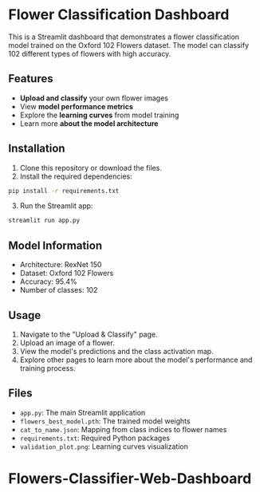 # Flower Classification Dashboard

This is a Streamlit dashboard that demonstrates a flower classification model trained on the Oxford 102 Flowers dataset. The model can classify 102 different types of flowers with high accuracy.

## Features

- **Upload and classify** your own flower images
- View **model performance metrics**
- Explore the **learning curves** from model training
- Learn more **about the model architecture**

## Installation

1. Clone this repository or download the files.
2. Install the required dependencies:

```bash
pip install -r requirements.txt
```

3. Run the Streamlit app:

```bash
streamlit run app.py
```

## Model Information

- Architecture: RexNet 150
- Dataset: Oxford 102 Flowers
- Accuracy: 95.4%
- Number of classes: 102

## Usage

1. Navigate to the "Upload & Classify" page.
2. Upload an image of a flower.
3. View the model's predictions and the class activation map.
4. Explore other pages to learn more about the model's performance and training process.

## Files

- `app.py`: The main Streamlit application
- `flowers_best_model.pth`: The trained model weights
- `cat_to_name.json`: Mapping from class indices to flower names
- `requirements.txt`: Required Python packages
- `validation_plot.png`: Learning curves visualization
# Flowers-Classifier-Web-Dashboard
